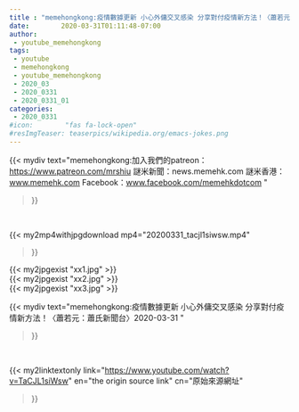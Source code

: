 ```yaml
---
title : "memehongkong:疫情數據更新 小心外傭交叉感染 分享對付疫情新方法！〈蕭若元：蕭氏新聞台〉2020-03-31 "
date:        2020-03-31T01:11:48-07:00
author:
 - youtube_memehongkong
tags:
 - youtube
 - memehongkong
 - youtube_memehongkong
 - 2020_03
 - 2020_0331
 - 2020_0331_01
categories:
 - 2020_0331
#icon:        "fas fa-lock-open"
#resImgTeaser: teaserpics/wikipedia.org/emacs-jokes.png
---
```


{{< mydiv text="memehongkong:加入我們的patreon：https://www.patreon.com/mrshiu 謎米新聞：news.memehk.com 謎米香港： www.memehk.com Facebook：www.facebook.com/memehkdotcom "
>}}
<br>


{{< my2mp4withjpgdownload mp4="20200331_tacjl1siwsw.mp4"
>}}

{{< my2jpgexist "xx1.jpg" >}}<br>
{{< my2jpgexist "xx2.jpg" >}}<br>
{{< my2jpgexist "xx3.jpg" >}}<br>



{{< mydiv text="memehongkong:疫情數據更新 小心外傭交叉感染 分享對付疫情新方法！〈蕭若元：蕭氏新聞台〉2020-03-31 "
>}}
<br>

{{< my2linktextonly link="https://www.youtube.com/watch?v=TaCJL1siWsw"
en="the origin source link" cn="原始來源網址"
>}}


<br>

